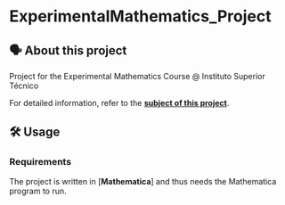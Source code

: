 # ExperimentalMathematics_Project

## 🗣️ About this project

Project for the Experimental Mathematics Course @ Instituto Superior Técnico

For detailed information, refer to the [**subject of this project**](https://github.com/vascopearson/ExperimentalMathematics_Project/blob/master/Enunciado_projeto.pdf).

## 🛠️ Usage

### Requirements

The project is written in [**Mathematica**] and thus needs the Mathematica program to run.
